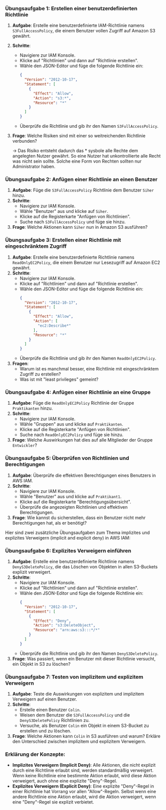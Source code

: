 ### Übungsaufgabe 1: Erstellen einer benutzerdefinierten Richtlinie
1. **Aufgabe**: Erstelle eine benutzerdefinierte IAM-Richtlinie namens `S3FullAccessPolicy`, die einem Benutzer vollen Zugriff auf Amazon S3 gewährt.
2. **Schritte**:
    - Navigiere zur IAM Konsole.
    - Klicke auf "Richtlinien" und dann auf "Richtlinie erstellen".
    - Wähle den JSON-Editor und füge die folgende Richtlinie ein:
      ```json
      {
        "Version": "2012-10-17",
        "Statement": [
          {
            "Effect": "Allow",
            "Action": "s3:*",
            "Resource": "*"
          }
        ]
      }
      ```
    - Überprüfe die Richtlinie und gib ihr den Namen `S3FullAccessPolicy`.
3. **Frage**: Welche Risiken sind mit einer so weitreichenden Richtlinie verbunden?

   -> Das Risiko entsteht dadurch das * sysbole alle Rechte dem angelegten Nutzer gewährt. So eine Nutzer hat unkontrollierte alle Recht was nicht sein sollte. Solche         eine Form von Rechten sollten nur Administrator haben.

### Übungsaufgabe 2: Anfügen einer Richtlinie an einen Benutzer
1. **Aufgabe**: Füge die `S3FullAccessPolicy` Richtlinie dem Benutzer `Siher` hinzu.
2. **Schritte**:
    - Navigiere zur IAM Konsole.
    - Wähle "Benutzer" aus und klicke auf `Siher`.
    - Klicke auf die Registerkarte "Anfügen von Richtlinien".
    - Suche nach `S3FullAccessPolicy` und füge sie hinzu.
3. **Frage**: Welche Aktionen kann `Siher` nun in Amazon S3 ausführen?

### Übungsaufgabe 3: Erstellen einer Richtlinie mit eingeschränktem Zugriff
1. **Aufgabe**: Erstelle eine benutzerdefinierte Richtlinie namens `ReadOnlyEC2Policy`, die einem Benutzer nur Lesezugriff auf Amazon EC2 gewährt.
2. **Schritte**:
    - Navigiere zur IAM Konsole.
    - Klicke auf "Richtlinien" und dann auf "Richtlinie erstellen".
    - Wähle den JSON-Editor und füge die folgende Richtlinie ein:
      ```json
      {
        "Version": "2012-10-17",
        "Statement": [
          {
            "Effect": "Allow",
            "Action": [
              "ec2:Describe*"
            ],
            "Resource": "*"
          }
        ]
      }
      ```
    - Überprüfe die Richtlinie und gib ihr den Namen `ReadOnlyEC2Policy`.
3. **Fragen**: 
   - Warum ist es manchmal besser, eine Richtlinie mit eingeschränktem Zugriff zu erstellen?
   - Was ist mit "least privileges" gemeint?

### Übungsaufgabe 4: Anfügen einer Richtlinie an eine Gruppe
1. **Aufgabe**: Füge die `ReadOnlyEC2Policy` Richtlinie der Gruppe `Praktikanten` hinzu.
2. **Schritte**:
    - Navigiere zur IAM Konsole.
    - Wähle "Gruppen" aus und klicke auf `Praktikanten`.
    - Klicke auf die Registerkarte "Anfügen von Richtlinien".
    - Suche nach `ReadOnlyEC2Policy` und füge sie hinzu.
3. **Frage**: Welche Auswirkungen hat dies auf alle Mitglieder der Gruppe `Entwickler`?

### Übungsaufgabe 5: Überprüfen von Richtlinien und Berechtigungen
1. **Aufgabe**: Überprüfe die effektiven Berechtigungen eines Benutzers in AWS IAM.
2. **Schritte**:
    - Navigiere zur IAM Konsole.
    - Wähle "Benutzer" aus und klicke auf `Praktikant1`.
    - Klicke auf die Registerkarte "Berechtigungsübersicht".
    - Überprüfe die angezeigten Richtlinien und effektiven Berechtigungen.
3. **Frage**: Wie kannst du sicherstellen, dass ein Benutzer nicht mehr Berechtigungen hat, als er benötigt?

Hier sind zwei zusätzliche Übungsaufgaben zum Thema implizites und explizites Verweigern (implicit and explicit deny) in AWS IAM:

### Übungsaufgabe 6: Explizites Verweigern einführen
1. **Aufgabe**: Erstelle eine benutzerdefinierte Richtlinie namens `DenyS3DeletePolicy`, die das Löschen von Objekten in allen S3-Buckets explizit verweigert.
2. **Schritte**:
    - Navigiere zur IAM Konsole.
    - Klicke auf "Richtlinien" und dann auf "Richtlinie erstellen".
    - Wähle den JSON-Editor und füge die folgende Richtlinie ein:
      ```json
      {
        "Version": "2012-10-17",
        "Statement": [
          {
            "Effect": "Deny",
            "Action": "s3:DeleteObject",
            "Resource": "arn:aws:s3:::*/*"
          }
        ]
      }
      ```
    - Überprüfe die Richtlinie und gib ihr den Namen `DenyS3DeletePolicy`.
3. **Frage**: Was passiert, wenn ein Benutzer mit dieser Richtlinie versucht, ein Objekt in S3 zu löschen?

### Übungsaufgabe 7: Testen von implizitem und explizitem Verweigern
1. **Aufgabe**: Teste die Auswirkungen von explizitem und implizitem Verweigern auf einen Benutzer.
2. **Schritte**:
    - Erstelle einen Benutzer `Colin`.
    - Weisen dem Benutzer die `S3FullAccessPolicy` und die `DenyS3DeletePolicy` Richtlinien zu.
    - Versuche, als Benutzer `Colin` ein Objekt in einem S3-Bucket zu erstellen und zu löschen.
3. **Frage**: Welche Aktionen kann `Colin` in S3 ausführen und warum? Erkläre den Unterschied zwischen implizitem und explizitem Verweigern.

### Erklärung der Konzepte:
- **Implizites Verweigern (Implicit Deny)**: Alle Aktionen, die nicht explizit durch eine Richtlinie erlaubt sind, werden standardmäßig verweigert. Wenn keine Richtlinie eine bestimmte Aktion erlaubt, wird diese Aktion verweigert, auch ohne eine explizite "Deny"-Regel.
- **Explizites Verweigern (Explicit Deny)**: Eine explizite "Deny"-Regel in einer Richtlinie hat Vorrang vor allen "Allow"-Regeln. Selbst wenn eine andere Richtlinie eine Aktion erlaubt, wird die Aktion verweigert, wenn eine "Deny"-Regel sie explizit verbietet.
